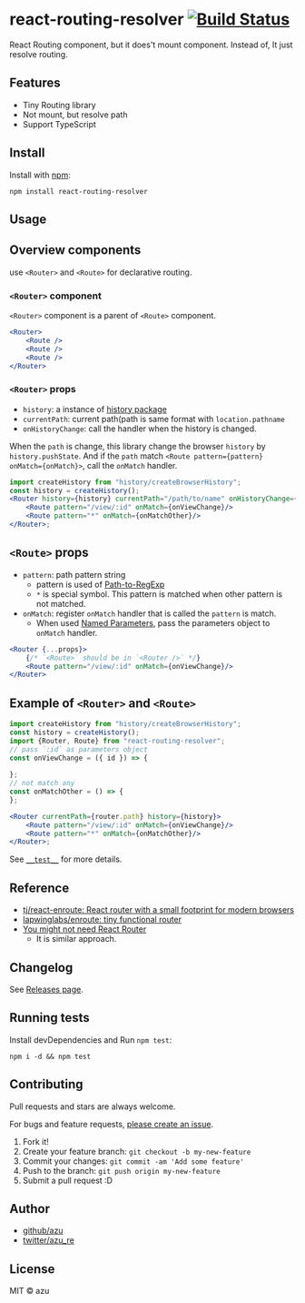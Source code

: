 # react-routing-resolver [![Build Status](https://travis-ci.org/azu/react-routing-resolver.svg?branch=master)](https://travis-ci.org/azu/react-routing-resolver)

React Routing component, but it does't mount component. 
Instead of, It just resolve routing.

## Features

- Tiny Routing library
- Not mount, but resolve path
- Support TypeScript

## Install

Install with [npm](https://www.npmjs.com/):

    npm install react-routing-resolver

## Usage

## Overview components

use `<Router>` and `<Route>` for declarative routing.

### `<Router>` component

`<Router>` component is a parent of `<Route>` component.

```jsx
<Router>
    <Route />
    <Route />
    <Route />
</Router>
```

### `<Router>` props

- `history`: a instance of [history package](https://github.com/ReactTraining/history)
- `currentPath`: current path(path is same format with `location.pathname`
- `onHistoryChange`: call the handler when the history is changed.

When the `path` is change, this library change the browser `history` by `history.pushState`.
And if the `path` match `<Route pattern={pattern} onMatch={onMatch}>`, call the `onMatch` handler.

```jsx
import createHistory from "history/createBrowserHistory";
const history = createHistory();
<Router history={history} currentPath="/path/to/name" onHistoryChange={onHistoryChange}>
    <Route pattern="/view/:id" onMatch={onViewChange}/>
    <Route pattern="*" onMatch={onMatchOther}/>
</Router>;
```

## `<Route>` props

- `pattern`: path pattern string
  - pattern is used of [Path-to-RegExp](https://github.com/pillarjs/path-to-regexp "Path-to-RegExp")
  - `*` is special symbol. This pattern is matched when other pattern is not matched.
- `onMatch`: register `onMatch` handler that is called the `pattern` is match.
  - When used [Named Parameters](https://github.com/pillarjs/path-to-regexp "Named Parameters"), pass the parameters object to `onMatch` handler.

```jsx
<Router {...props}>
    {/* `<Route>` should be in `<Router />` */}
    <Route pattern="/view/:id" onMatch={onViewChange}/>
</Router>
```

## Example of `<Router>` and `<Route>`

```jsx
import createHistory from "history/createBrowserHistory";
const history = createHistory();
import {Router, Route} from "react-routing-resolver";
// pass `:id` as parameters object
const onViewChange = ({ id }) => {
  
};
// not match any
const onMatchOther = () => {
};

<Router currentPath={router.path} history={history}>
    <Route pattern="/view/:id" onMatch={onViewChange}/>
    <Route pattern="*" onMatch={onMatchOther}/>
</Router>;
```

See [`__test__`](./src/__test__) for more details.

## Reference

- [tj/react-enroute: React router with a small footprint for modern browsers](https://github.com/tj/react-enroute)
- [lapwinglabs/enroute: tiny functional router](https://github.com/lapwinglabs/enroute)
- [You might not need React Router](https://medium.freecodecamp.com/you-might-not-need-react-router-38673620f3d)
    - It is similar approach.

## Changelog

See [Releases page](https://github.com/azu/react-routing-resolver/releases).

## Running tests

Install devDependencies and Run `npm test`:

    npm i -d && npm test

## Contributing

Pull requests and stars are always welcome.

For bugs and feature requests, [please create an issue](https://github.com/azu/react-routing-resolver/issues).

1. Fork it!
2. Create your feature branch: `git checkout -b my-new-feature`
3. Commit your changes: `git commit -am 'Add some feature'`
4. Push to the branch: `git push origin my-new-feature`
5. Submit a pull request :D

## Author

- [github/azu](https://github.com/azu)
- [twitter/azu_re](https://twitter.com/azu_re)

## License

MIT © azu
